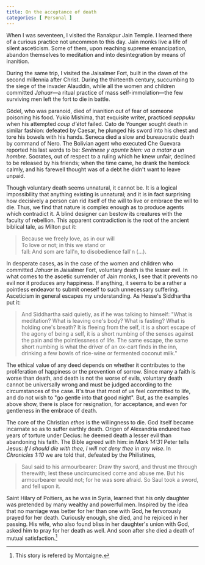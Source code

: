```yaml
---
title: On the acceptance of death
categories: [ Personal ]
---
```



When I was seventeen, I visited the Ranakpur Jain Temple. I learned there of a
curious practice not uncommon to this day. Jain monks live a life of silent
asceticism. Some of them, upon reaching supreme emancipation, abandon
themselves to meditation and into desintegration by means of inanition.

During the same trip, I visited the Jaisalmer Fort, built in the dawn of
the second millennia after Christ. During the thirteenth century,
succumbing to the siege of the invader Alauddin, while all the
women and children committed *Jahuar*—a ritual practice of mass
self-immolation—the few surviving men left the fort to die in battle.

Gödel, who was paranoid, died of inanition out of fear of someone poisoning his
food. Yukio Mishima, that exquisite writer, 
practiced *seppuku* when his attempted *coup d'état* failed. Cato de Younger
sought death in similar fashion: defeated by Caesar, he plunged his sword into
his chest and tore his bowels with his hands. Seneca died a slow and
bureaucratic death by command of Nero. The Bolivian agent who executed Che
Guevara reported his last words to be: *Serénese y apunte bien: va a matar a un
hombre*. Socrates, out of respect to a ruling which he knew unfair, declined to
be released by his friends; when the time came, he drank the hemlock calmly,
and his farewell thought was of a debt he didn't want to leave unpaid.

Though voluntary death seems unnatural, it cannot be. It is a logical
impossibility that anything existing is unnatural; and it is in fact surprising
how decisively a person can rid itself of the will to live or embrace the will
to die. Thus, we find that nature is complex enough as to produce agents which
contradict it. A blind designer can bestow its creatures with the faculty of
rebellion. This apparent contradiction is the root of the ancient biblical
tale, as Milton put it:

> Because we freely love, as in our will<br>
> To love or not; in this we stand or<br>
> fall: And som are fall'n, to disobedience fall'n (...).

In desperate cases, as in the case of the women and children who
committed *Jahuar* in Jaisalmer Fort, voluntary death is the lesser
evil. In what comes to the ascetic surrender of Jain monks, I see that
it prevents no evil nor it produces any happiness. If anything, it seems
to be a rather a pointless endeavor to submit oneself to such
unnecessary suffering. Asceticism in general escapes my understanding.
As Hesse's Siddhartha put it:

> And Siddhartha said quietly, as if he was talking to himself: \"What
> is meditation? What is leaving one's body? What is fasting? What is
> holding one's breath? It is fleeing from the self, it is a short
> escape of the agony of being a self, it is a short numbing of the
> senses against the pain and the pointlessness of life. The same
> escape, the same short numbing is what the driver of an ox-cart finds
> in the inn, drinking a few bowls of rice-wine or fermented coconut
> milk.\"


The ethical value of any deed depends on whether it contributes to the
proliferation of happiness or the prevention of sorrow. Since many a faith is
worse than death, and death is not the worse of evils, voluntary death cannot
be universally wrong and must be judged according to the circumstances of the
case. It's true that most of us feel committed to life, and do not wish to "go
gentle into that good night". But, as the examples above show, there is place
for resignation, for acceptance, and even for gentleness in the embrace of
death.


The core of the Christian *ethos* is the willingness to die. God itself became
incarnate so as to suffer earthly death. Origen of Alexandria endured two years
of torture under Decius: he deemed death a lesser evil than abandoning his
faith. The Bible agreed with him: in *Mark 14:31* Peter tells Jesus: *If I
should die with thee, I will not deny thee in any wise*. In *Chronicles 1:10*
we are told that, defeated by the Philistines, 

> Saul said to his armourbearer: Draw thy sword, and thrust me through
> therewith; lest these uncircumcised come and abuse me. But his armourbearer
> would not; for he was sore afraid. So Saul took a sword, and fell upon it.

Saint Hilary of Poitiers, as he was in Syria, learned that his only daughter
was pretended by many wealthy and powerful men. Inspired by the idea that no
marriage was better for her than one with God, he fervorously prayed for her
death. Curiously enough, she died, and he rejoiced in her passing. His wife,
who also found bliss in her daughter's union with God, asked him to pray for
her death as well. And soon after she died a death of mutual satisfaction.[^1]


[^1]: This story is refered by Montaigne.














